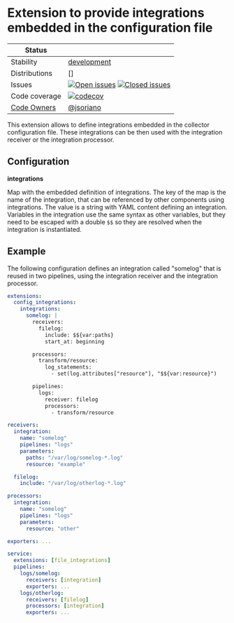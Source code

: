 # Extension to provide integrations embedded in the configuration file

<!-- status autogenerated section -->
| Status        |           |
| ------------- |-----------|
| Stability     | [development]  |
| Distributions | [] |
| Issues        | [![Open issues](https://img.shields.io/github/issues-search/open-telemetry/opentelemetry-collector-contrib?query=is%3Aissue%20is%3Aopen%20label%3Aextension%2Fconfigintegration%20&label=open&color=orange&logo=opentelemetry)](https://github.com/open-telemetry/opentelemetry-collector-contrib/issues?q=is%3Aopen+is%3Aissue+label%3Aextension%2Fconfigintegration) [![Closed issues](https://img.shields.io/github/issues-search/open-telemetry/opentelemetry-collector-contrib?query=is%3Aissue%20is%3Aclosed%20label%3Aextension%2Fconfigintegration%20&label=closed&color=blue&logo=opentelemetry)](https://github.com/open-telemetry/opentelemetry-collector-contrib/issues?q=is%3Aclosed+is%3Aissue+label%3Aextension%2Fconfigintegration) |
| Code coverage | [![codecov](https://codecov.io/github/open-telemetry/opentelemetry-collector-contrib/graph/main/badge.svg?component=extension_config_integrations)](https://app.codecov.io/gh/open-telemetry/opentelemetry-collector-contrib/tree/main/?components%5B0%5D=extension_config_integrations&displayType=list) |
| [Code Owners](https://github.com/open-telemetry/opentelemetry-collector-contrib/blob/main/CONTRIBUTING.md#becoming-a-code-owner)    | [@jsoriano](https://www.github.com/jsoriano) |

[development]: https://github.com/open-telemetry/opentelemetry-collector/blob/main/docs/component-stability.md#development
<!-- end autogenerated section -->

This extension allows to define integrations embedded in the collector
configuration file. These integrations can be then used with the integration
receiver or the integration processor.

## Configuration

**integrations**

Map with the embedded definition of integrations. The key of the map is the name
of the integration, that can be referenced by other components using
integrations. The value is a string with YAML content defining an integration.
Variables in the integration use the same syntax as other variables, but they need
to be escaped with a double `$$` so they are resolved when the integration is
instantiated.

## Example

The following configuration defines an integration called "somelog" that is reused
in two pipelines, using the integration receiver and the integration processor.

```yaml
extensions:
  config_integrations:
    integrations:
      somelog: |
        receivers:
          filelog:
            include: $${var:paths}
            start_at: beginning

        processors:
          transform/resource:
            log_statements:
              - set(log.attributes["resource"], "$${var:resource}")

        pipelines:
          logs:
            receiver: filelog
            processors:
              - transform/resource

receivers:
  integration:
    name: "somelog"
    pipelines: "logs"
    parameters:
      paths: "/var/log/somelog-*.log"
      resource: "example"

  filelog:
    include: "/var/log/otherlog-*.log"

processors:
  integration:
    name: "somelog"
    pipelines: "logs"
    parameters:
      resource: "other"

exporters: ...

service:
  extensions: [file_integrations]
  pipelines:
    logs/somelog:
      receivers: [integration]
      exporters: ...
    logs/otherlog:
      receivers: [filelog]
      processors: [integration]
      exporters: ...
```
